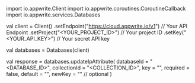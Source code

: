 import io.appwrite.Client
import io.appwrite.coroutines.CoroutineCallback
import io.appwrite.services.Databases

val client = Client()
    .setEndpoint("https://cloud.appwrite.io/v1") // Your API Endpoint
    .setProject("<YOUR_PROJECT_ID>") // Your project ID
    .setKey("<YOUR_API_KEY>") // Your secret API key

val databases = Databases(client)

val response = databases.updateIpAttribute(
    databaseId = "<DATABASE_ID>",
    collectionId = "<COLLECTION_ID>",
    key = "",
    required = false,
    default = "",
    newKey = "" // optional
)
